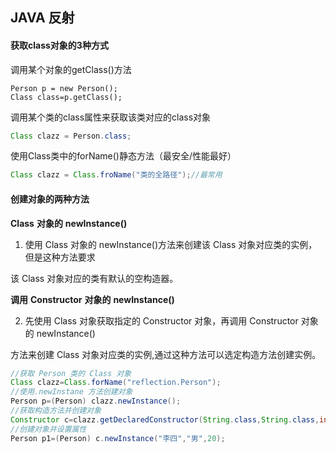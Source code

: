 ## **JAVA** **反射**

#### 获取class对象的3种方式

调用某个对象的getClass()方法

```diao
Person p = new Person();
Class class=p.getClass();
```

调用某个类的class属性来获取该类对应的class对象

```java
Class clazz = Person.class;
```

使用Class类中的forName()静态方法（最安全/性能最好）

```java
Class clazz = Class.froName("类的全路径");//最常用
```

#### **创建对象的两种方法**

**Class** **对象的** **newInstance()**

1. 使用 Class 对象的 newInstance()方法来创建该 Class 对象对应类的实例，但是这种方法要求

该 Class 对象对应的类有默认的空构造器。

**调用** **Constructor** **对象的** **newInstance()**

2. 先使用 Class 对象获取指定的 Constructor 对象，再调用 Constructor 对象的 newInstance()

方法来创建 Class 对象对应类的实例,通过这种方法可以选定构造方法创建实例。

```java
//获取 Person 类的 Class 对象
Class clazz=Class.forName("reflection.Person"); 
//使用.newInstane 方法创建对象
Person p=(Person) clazz.newInstance();
//获取构造方法并创建对象
Constructor c=clazz.getDeclaredConstructor(String.class,String.class,int.class);
//创建对象并设置属性
Person p1=(Person) c.newInstance("李四","男",20);
```

